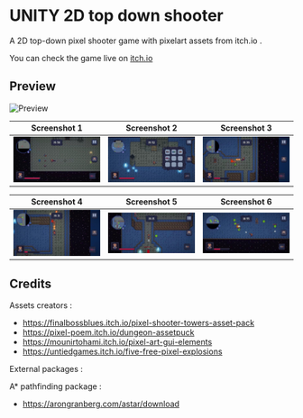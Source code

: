 # UNITY 2D top down shooter


A 2D top-down pixel shooter game with pixelart assets from itch.io .

You can check the game live on [itch.io](https://agabtni.itch.io/pixel-shooter)


## Preview 

![Preview](Recordings/Preview2.gif)


Screenshot 1               |  Screenshot 2             |  Screenshot 3
:-------------------------:|:-------------------------:|:-------------------------:
![screenshot](Recordings/Screenshots/screenshot_1.jpg)|![screenshot](Recordings/Screenshots/screenshot_2.jpg)|![screenshot](Recordings/Screenshots/screenshot_3.jpg)


Screenshot 4               |  Screenshot 5            |  Screenshot 6
:-------------------------:|:-------------------------:|:-------------------------:
![screenshot](Recordings/Screenshots/screenshot_4.jpg)|![screenshot](Recordings/Screenshots/screenshot_5.jpg)|![screenshot](Recordings/Screenshots/screenshot_6.jpg)




##  Credits 

Assets creators : 

-   https://finalbossblues.itch.io/pixel-shooter-towers-asset-pack
-   https://pixel-poem.itch.io/dungeon-assetpuck
-   https://mounirtohami.itch.io/pixel-art-gui-elements
-   https://untiedgames.itch.io/five-free-pixel-explosions

External packages : 

A* pathfinding package : 

- https://arongranberg.com/astar/download
